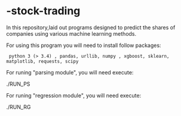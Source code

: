 # -stock-trading

 In this repository,laid out programs designed to predict the shares of companies using various machine learning methods.
 
 For using this program you will need to install follow packages:
 
     python 3 (> 3.4) , pandas, urllib, numpy , xgboost, sklearn, matplotlib, requests, scipy
          
For runing "parsing module", you will need execute:

   ./RUN_PS
   
For runing "regression module", you will need execute:

   ./RUN_RG
  
